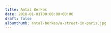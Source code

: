 ```yaml
---
title: Antal Berkes
date: 2018-01-01T00:00:00+00:00
draft: false
albumthumb: antal-berkes/a-street-in-paris.jpg
---
```

